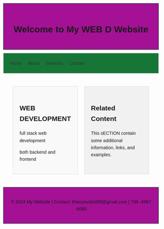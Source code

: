 <!DOCTYPE html>
<html lang="en">
<head>
    <meta charset="UTF-8">
    <meta name="viewport" content="width=device-width, initial-scale=1.0">
    <title>HTML5 Semantic Elements Example</title>
    <style>
        body {
            font-family: Arial, sans-serif;
            margin: 0;
            padding: 0;
            line-height: 1.6;
        }
        header, nav, section, article, aside, footer {
            padding: 20px;
            margin: 10px;
        }
        header, footer {
            background-color: #a41195;
            border: 1px solid #104723;
            text-align: center;
        }
        nav {
            background-color: #177637;
            border: 1px solid #ccc;
        }
        nav ul {
            list-style-type: none;
            padding: 0;
            margin: 0;
        }
        nav ul li {
            display: inline;
            margin-right: 15px;
        }
        nav a {
            text-decoration: none;
            color: #333;
        }
        section {
            display: flex;
            flex-wrap: wrap;
        }
        article, aside {
            flex: 1;
            margin: 10px;
            padding: 20px;
            border: 1px solid #ddd;
        }
        article {
            background-color: #f9f9f9;
        }
        aside {
            background-color: #f1f1f1;
        }
    </style>
</head>
<body>
    <header>
        <h1>Welcome to My WEB D  Website</h1>
    </header>
    <nav>
        <ul>
            <li><a href="#home">Home</a></li>
            <li><a href="#about">About</a></li>
            <li><a href="#services">Services</a></li>
            <li><a href="#contact">Contact</a></li>
        </ul>
    </nav>
    <section>
        <article>
            <h2>WEB DEVELOPMENT </h2>
            <p>full stack web development</p>
            <p>both backend and frontend </p>
        </article>
        <aside>
            <h2>Related Content</h2>
            <p>This sECTION  contain some additional information, links, and examples.</p>
        </aside>
    </section>
    <footer>
        <p>&copy; 2024 My Website | Contact: bhavyavats009@gmail.com | 789 -4567 -8080</p>
    </footer>
</body>
</html>

